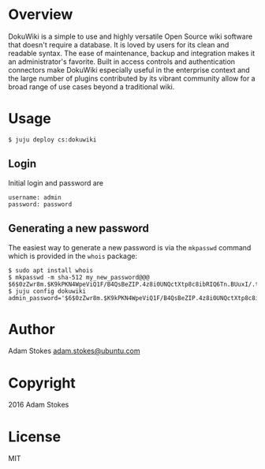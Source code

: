 # Overview

DokuWiki is a simple to use and highly versatile Open Source wiki software that
doesn't require a database. It is loved by users for its clean and readable
syntax. The ease of maintenance, backup and integration makes it an
administrator's favorite. Built in access controls and authentication connectors
make DokuWiki especially useful in the enterprise context and the large number
of plugins contributed by its vibrant community allow for a broad range of use
cases beyond a traditional wiki.

# Usage

    $ juju deploy cs:dokuwiki

## Login

Initial login and password are

    username: admin
    password: password

## Generating a new password

The easiest way to generate a new password is via the `mkpasswd` command which
is provided in the `whois` package:

    $ sudo apt install whois
    $ mkpasswd -m sha-512 my_new_password@@@
    $6$0zZwr8m.$K9kPKN4WpeViQ1F/B4QsBeZIP.4z8i0UNQctXtp8c8ibRIQ6Tn.BUuxI/.tM9NU0yLzLxBPcp7NXTLKkd4f5d1
    $ juju config dokuwiki admin_password='$6$0zZwr8m.$K9kPKN4WpeViQ1F/B4QsBeZIP.4z8i0UNQctXtp8c8ibRIQ6Tn.BUuxI/.tM9NU0yLzLxBPcp7NXTLKkd4f5d1'

# Author

Adam Stokes <adam.stokes@ubuntu.com>

# Copyright

2016 Adam Stokes

# License

MIT
